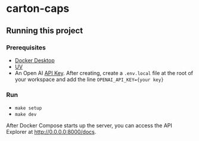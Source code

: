 # carton-caps

## Running this project
### Prerequisites
* [Docker Desktop](https://docs.docker.com/desktop/)
* [UV](https://github.com/astral-sh/uv)
* An Open AI [API Key](https://platform.openai.com/api-keys). After creating, create a `.env.local` file at the root of your workspace and add the line `OPENAI_API_KEY={your key}`

### Run
- `make setup`
- `make dev`

After Docker Compose starts up the server, you can access the API Explorer at http://0.0.0.0:8000/docs.